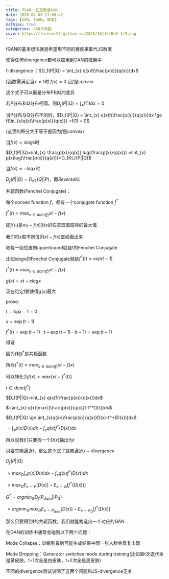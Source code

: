 ```yaml
---
title: fGAN--任意散度GAN
date: 2020-04-03 17:09:42
tags: [GAN, fGAN, 散度]
mathjax: true
categories: GAN马戏团
cover: https://forever97.github.io/2020/10/19/Re0-1/9.png
---
```

fGAN的基本想法就是希望用不同的散度来取代JS散度

使得任何divergence都可以应用到GAN的框架中

f-divergence ：$D_f(P||Q) = \int_{x} q(x)f(\frac{p(x)}{q(x)})dx$

$f$函数需满足当$x=1$时 $f(x)=0$ 且$f$是$convex$

这个式子可以衡量分布P和Q的差异

若P分布和Q分布相同，则$D_f(P||Q) = \int_{x} f(1)dx=0$

当P分布与Q分布不同时，$D_f(P||Q) = \int_{x} q(x)f(\frac{p(x)}{q(x)})dx \ge f(\in_{x}q(x)\frac{p(x)}{q(x)}) =f(1) = 0$

(这里的积分大于等于是因为$f$是$convex$)

当$f(x)=xlogx$时

$D_f(P||Q)=\int_{x} \frac{p(x)}{q(x)} log(\frac{p(x)}{q(x)})
=\int_{x} p(x)log(\frac{p(x)}{q(x)})=D_{KL}(P||Q)$

当$f(x)=-logx$时

$D_f(P||Q)=D_{KL}(Q||P)$，即$Reverse KL$

共轭函数(Fenchel Conjugate)：

每个convex function $f$，都有一个conjugate function $f^*$

$f^*(t)=max_{x \in dom(f)}{xt-f(x)}$

即$f(t_1)$是$xt_1-f(x)$对$x$的任意取值取得的最大值

我们将x取不同值的$xt-f(x)$直线画出来

取每一段位置的upperbound就是f的Fenchel Conjugate

比如$xlogx$的Fenchel Conjugate就是$f^*(t)=exp(t-1)$

$f^*(t)=max_{x \in dom(f)}{xt-f(x)}$

$g(x)=xt-xlogx$ 

现在给定t要使得$g(x)$最大

prove:

$t-logx-1=0$ 

$x=\exp(t-1)$

$f^*(t)=\exp(t-1) \cdot t-\exp(t-1) \cdot (t-1)=\exp(t-1)$

得证

因为$f$和$f^*$是共轭函数

所以$f^*(t)=max_{x \in dom(f)}{xt-f(x)}$ 

可以转化为$f(x)=max\{xt-f^{*}(t)\}$

$t \in dom(f^*)$

$D_f(P||Q)=\int_{x} q(x)f(\frac{p(x)}{q(x)})dx$

$=\int_{x} q(x)(max\{\frac{p(x)}{q(x)}t-f^*(t)\})dx$

$D_f(P||Q) \ge \int_{x}q(x)(\frac{p(x)}{q(x)}D(x)-f^*(D(x)))dx$

$=\int_{x}p(x)D(x)dx-\int_xq(x)f^*(D(x))dx$

所以说我们只要找一个$D(x)$输出为$t$

只要其能逼近$t$，那么这个式子就能逼近$x-divergence$

$D_f(P||Q)$

$\approx max_D \int_x p(x)D(x)dx - \int_xq(x)f^*(D(x))dx$

$=max_D{E_{x \sim P}[D(x)]-E_{x \sim Q}[f^*(D(x))]}$

$G^*=arg min_GD_f(P_{data}||P_G)$

$=arg min_Gmax_D{E_{x \sim P_{data}}[D(x)]-E_{x \sim P_G}[f^*(D(x)]}$

那么只要得到f的共轭函数，我们就能构造出一个对应的GAN

在GAN的训练中通常会碰到以下两个问题：

Mode Collapse：训练到最后可能生成结果中同一张人脸会反复出现

Mode Dropping：Generator switches mode during training(比如第t次迭代全是黄皮肤，t+1次全是白皮肤，t+2次全是黑皮肤)

不同的divergence测试说明了这两个问题和JS-divergence无关


